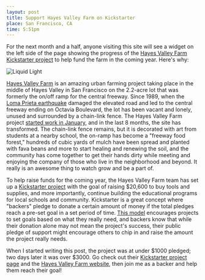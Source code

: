 ```yaml
--- 
layout: post
title: Support Hayes Valley Farm on Kickstarter
place: San Francisco, CA
time: 5:51pm
---
```


For the next month and a half, anyone visiting this site will see a widget on the left side of the page showing the progress of the [Hayes Valley Farm Kickstarter project](http://www.kickstarter.com/projects/hayesvalleyfarm/hayes-valley-farm-a-freeway-food-forest-and-educat) to help fund the farm in the coming year. Here's why:

![Liquid Light](http://farm3.static.flickr.com/2677/4433747577_145aa54e2b_z.jpg)

[Hayes Valley Farm](http://hayesvalleyfarm.com) is an amazing urban farming project taking place in the middle of Hayes Valley in San Francisco on the 2.2-acre lot that was formerly the on/off ramp for the central freeway. Since 1989, when the [Loma Prieta earthquake](http://en.wikipedia.org/wiki/1989_Loma_Prieta_earthquake#Effects_on_transportation) damaged the elevated road and led to the central freeway ending on Octavia Boulevard, the lot has been vacant and lonely, unused and surrounded by a chain-link fence. The Hayes Valley Farm project [started work in January](http://hayesvalleyfarm.com/about/history.html), and in the last 8 months, the site has transformed. The chain-link fence remains, but it is decorated with art from students at a nearby school, the on-ramp has become a "freeway food forest," hundreds of cubic yards of mulch have been spread and planted with fava beans and more to start healing and renewing the soil, and the community has come together to get their hands dirty while meeting and enjoying the company of those who live in the neighborhood and beyond. It really is an awesome thing to watch grow and be a part of.

To help raise funds for the coming year, the Hayes Valley Farm team has set up a [Kickstarter project](http://www.kickstarter.com/projects/hayesvalleyfarm/hayes-valley-farm-a-freeway-food-forest-and-educat) with the goal of raising $20,600 to buy tools and supplies, and more importantly, continue building the educational programs for local schools and community. Kickstarter is a great concept where "backers" pledge to donate a certain amount of money if the total pledges reach a pre-set goal in a set period of time. [This model](http://www.kickstarter.com/help/faq#AllFund) encourages projects to set goals based on what they really need, and backers know that while their donation alone may not mean the project's success, their public pledge of support might encourage others to chip in and raise the amount the project really needs.

When I started writing this post, the project was at under $1000 pledged; two days later it was over $3000. Go check out their [Kickstarter project page](http://www.kickstarter.com/projects/hayesvalleyfarm/hayes-valley-farm-a-freeway-food-forest-and-educat) and the [Hayes Valley Farm website](http://www.hayesvalleyfarm.com), then join me as a backer and help them reach their goal!
